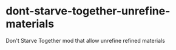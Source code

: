 # dont-starve-together-unrefine-materials
Don't Starve Together mod that allow unrefine refined materials
